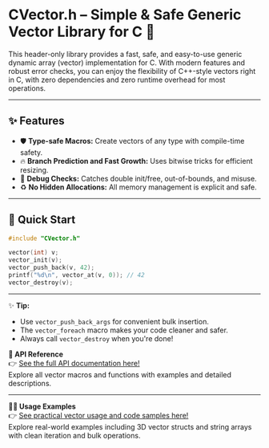 # CVector.h – Simple & Safe Generic Vector Library for C 🚀

This header-only library provides a fast, safe, and easy-to-use generic dynamic array (vector) implementation for C. With modern features and robust error checks, you can enjoy the flexibility of C++-style vectors right in C, with zero dependencies and zero runtime overhead for most operations.

---

## ✨ Features

- 🛡️ **Type-safe Macros:** Create vectors of any type with compile-time safety.
- 🔥 **Branch Prediction and Fast Growth:** Uses bitwise tricks for efficient resizing.
- 🧩 **Debug Checks:** Catches double init/free, out-of-bounds, and misuse.
- ♻️ **No Hidden Allocations:** All memory management is explicit and safe.
---

## 🚀 Quick Start

```c
#include "CVector.h"

vector(int) v;
vector_init(v);
vector_push_back(v, 42);
printf("%d\n", vector_at(v, 0)); // 42
vector_destroy(v);
```

---



✨ **Tip:**  
- Use `vector_push_back_args` for convenient bulk insertion.
- The `vector_foreach` macro makes your code cleaner and safer.
- Always call `vector_destroy` when you're done!

**📖 API Reference**  
👉 [See the full API documentation here!](API.md)  
Explore all vector macros and functions with examples and detailed descriptions.

---

**🧑‍💻 Usage Examples**  
👉 [See practical vector usage and code samples here!](EXAMPLE.md)  
Explore real-world examples including 3D vector structs and string arrays with clean iteration and bulk operations.
